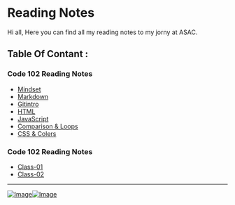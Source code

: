 # Reading Notes 

Hi all,
Here you can find all my reading notes to my jorny at ASAC.
 

## Table Of Contant :

### Code 102 Reading Notes 

* [Mindset](https://reem-alqurm.github.io/reading-notes/Mindset)
* [Markdown](https://reem-alqurm.github.io/reading-notes/Markdown)
* [Gitintro](https://reem-alqurm.github.io/reading-notes/Gitintro)
* [HTML](https://reem-alqurm.github.io/reading-notes/html)
* [JavaScript](https://reem-alqurm.github.io/reading-notes/Javascript)
* [Comparison & Loops](https://reem-alqurm.github.io/reading-notes/Comparison&Loops)
* [CSS & Colers ](https://reem-alqurm.github.io/reading-notes/css&colors)

### Code 102 Reading Notes 

* [Class-01](https://reema-lqurm.github.io/reading-notes/class-01)
* [Class-02](https://reema-lqurm.github.io/reading-notes/class-02) 

*****************************************************************

[![Image](https://img.icons8.com/dotty/2x/linkedin.png)](https://jo.linkedin.com/in/reema-alqerm-a17320142/de)[![Image](https://sirmurphalot.github.io/css/icons/github.png)](https://github.com/ReemAlqurm) 